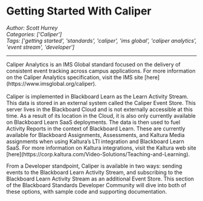 # Getting Started With Caliper
*Author: Scott Hurrey*  
*Categories: ['Caliper']*  
*Tags: ['getting started', 'standards', 'caliper', 'ims global', 'caliper analytics', 'event stream', 'developer']*  
<hr />
Caliper Analytics is an IMS Global standard focused on the delivery of
consistent event tracking across campus applications. For more information on
the Caliper Analytics specification, visit the IMS site [here](https://www.imsglobal.org/caliper).
<br /><br />
Caliper is implemented in Blackboard Learn as the Learn Activity Stream. This
data is stored in an external system called the Caliper Event Store. This
server lives in the Blackboard Cloud and is not externally accessible at this
time. As a result of its location in the Cloud, it is also only currently
available on Blackboard Learn SaaS deployments. The data is then used to fuel
Activity Reports in the context of Blackboard Learn. These are currently
available for Blackboard Assignments, Assessments, and Kaltura Media
assignments when using Kaltura’s LTI integration and Blackboard Learn SaaS. For more information on Kaltura integrations, visit the Kaltura web site
[here](https://corp.kaltura.com/Video-Solutions/Teaching-and-Learning).

From a Developer standpoint, Caliper is available in two ways: sending events
to the Blackboard Learn Activity Stream, and subscribing to the Blackboard
Learn Activity Stream as an additional Event Store. This section of the
Blackboard Standards Developer Community will dive into both of these options,
with sample code and supporting documentation.

